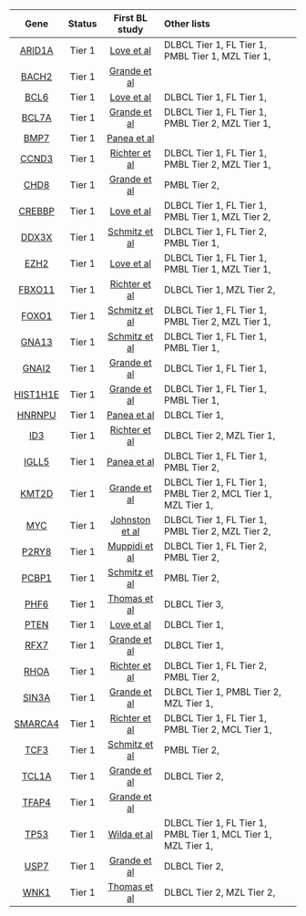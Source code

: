 |Gene|Status| First BL study | Other lists |
|:-:|:-:|:-:|:---|
|[ARID1A](ARID1A)|Tier 1|[Love et al](papers/loveGeneticLandscapeMutations2012)|DLBCL Tier 1, FL Tier 1, PMBL Tier 1, MZL Tier 1, |
|[BACH2](BACH2)|Tier 1|[Grande et al](papers/grandeGenomewideDiscoverySomatic2019)||
|[BCL6](BCL6)|Tier 1|[Love et al](papers/loveGeneticLandscapeMutations2012)|DLBCL Tier 1, FL Tier 1, |
|[BCL7A](BCL7A)|Tier 1|[Grande et al](papers/grandeGenomewideDiscoverySomatic2019)|DLBCL Tier 1, FL Tier 1, PMBL Tier 2, MZL Tier 1, |
|[BMP7](BMP7)|Tier 1|[Panea et al](papers/paneaWholeGenomeLandscape2019)||
|[CCND3](CCND3)|Tier 1|[Richter et al](papers/richterRecurrentMutationID32012)|DLBCL Tier 1, FL Tier 1, PMBL Tier 2, MZL Tier 1, |
|[CHD8](CHD8)|Tier 1|[Grande et al](papers/grandeGenomewideDiscoverySomatic2019)|PMBL Tier 2, |
|[CREBBP](CREBBP)|Tier 1|[Love et al](papers/loveGeneticLandscapeMutations2012)|DLBCL Tier 1, FL Tier 1, PMBL Tier 1, MZL Tier 2, |
|[DDX3X](DDX3X)|Tier 1|[Schmitz et al](papers/schmitzBurkittLymphomaPathogenesis2012)|DLBCL Tier 1, FL Tier 2, PMBL Tier 1, |
|[EZH2](EZH2)|Tier 1|[Love et al](papers/loveGeneticLandscapeMutations2012)|DLBCL Tier 1, FL Tier 1, PMBL Tier 1, MZL Tier 1, |
|[FBXO11](FBXO11)|Tier 1|[Richter et al](papers/richterRecurrentMutationID32012)|DLBCL Tier 1, MZL Tier 2, |
|[FOXO1](FOXO1)|Tier 1|[Schmitz et al](papers/schmitzBurkittLymphomaPathogenesis2012)|DLBCL Tier 1, FL Tier 1, PMBL Tier 2, MZL Tier 1, |
|[GNA13](GNA13)|Tier 1|[Schmitz et al](papers/schmitzBurkittLymphomaPathogenesis2012)|DLBCL Tier 1, FL Tier 1, PMBL Tier 1, |
|[GNAI2](GNAI2)|Tier 1|[Grande et al](papers/grandeGenomewideDiscoverySomatic2019)|DLBCL Tier 1, FL Tier 1, |
|[HIST1H1E](HIST1H1E)|Tier 1|[Grande et al](papers/grandeGenomewideDiscoverySomatic2019)|DLBCL Tier 1, FL Tier 1, PMBL Tier 1, |
|[HNRNPU](HNRNPU)|Tier 1|[Panea et al](papers/paneaWholeGenomeLandscape2019)|DLBCL Tier 1, |
|[ID3](ID3)|Tier 1|[Richter et al](papers/richterRecurrentMutationID32012)|DLBCL Tier 2, MZL Tier 1, |
|[IGLL5](IGLL5)|Tier 1|[Panea et al](papers/paneaWholeGenomeLandscape2019)|DLBCL Tier 1, FL Tier 1, PMBL Tier 2, |
|[KMT2D](KMT2D)|Tier 1|[Grande et al](papers/grandeGenomewideDiscoverySomatic2019)|DLBCL Tier 1, FL Tier 1, PMBL Tier 2, MCL Tier 1, MZL Tier 1, |
|[MYC](MYC)|Tier 1|[Johnston et al](papers/johnstonCmycHypermutationBurkitt1992)|DLBCL Tier 1, FL Tier 1, PMBL Tier 2, MZL Tier 2, |
|[P2RY8](P2RY8)|Tier 1|[Muppidi et al](papers/muppidiLossSignalingGa132014)|DLBCL Tier 1, FL Tier 2, PMBL Tier 2, |
|[PCBP1](PCBP1)|Tier 1|[Schmitz et al](papers/schmitzBurkittLymphomaPathogenesis2012)|PMBL Tier 2, |
|[PHF6](PHF6)|Tier 1|[Thomas et al](papers/thomasGeneticSubgroupsInform2023)|DLBCL Tier 3, |
|[PTEN](PTEN)|Tier 1|[Love et al](papers/loveGeneticLandscapeMutations2012)|DLBCL Tier 1, |
|[RFX7](RFX7)|Tier 1|[Grande et al](papers/grandeGenomewideDiscoverySomatic2019)|DLBCL Tier 1, |
|[RHOA](RHOA)|Tier 1|[Richter et al](papers/richterRecurrentMutationID32012)|DLBCL Tier 1, FL Tier 2, PMBL Tier 2, |
|[SIN3A](SIN3A)|Tier 1|[Grande et al](papers/grandeGenomewideDiscoverySomatic2019)|DLBCL Tier 1, PMBL Tier 2, MZL Tier 1, |
|[SMARCA4](SMARCA4)|Tier 1|[Richter et al](papers/richterRecurrentMutationID32012)|DLBCL Tier 1, FL Tier 1, PMBL Tier 2, MCL Tier 1, |
|[TCF3](TCF3)|Tier 1|[Schmitz et al](papers/schmitzBurkittLymphomaPathogenesis2012)|PMBL Tier 2, |
|[TCL1A](TCL1A)|Tier 1|[Grande et al](papers/grandeGenomewideDiscoverySomatic2019)|DLBCL Tier 2, |
|[TFAP4](TFAP4)|Tier 1|[Grande et al](papers/grandeGenomewideDiscoverySomatic2019)||
|[TP53](TP53)|Tier 1|[Wilda et al](papers/wildaInactivationARFMDM2p53Pathway2004)|DLBCL Tier 1, FL Tier 1, PMBL Tier 1, MCL Tier 1, MZL Tier 1, |
|[USP7](USP7)|Tier 1|[Grande et al](papers/grandeGenomewideDiscoverySomatic2019)|DLBCL Tier 2, |
|[WNK1](WNK1)|Tier 1|[Thomas et al](papers/thomasGeneticSubgroupsInform2023)|DLBCL Tier 2, MZL Tier 2, |